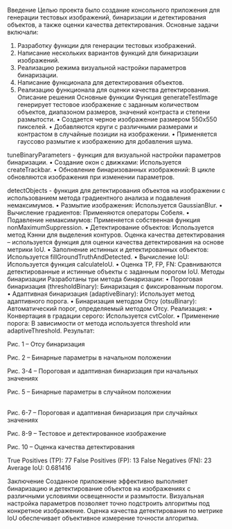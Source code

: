 Введение
	Целью проекта было создание консольного приложения для генерации тестовых изображений, бинаризации и детектирования объектов, а также оценки качества детектирования. Основные задачи включали:
1.	Разработку функции для генерации тестовых изображений.
2.	Написание нескольких вариантов функций для бинаризации изображений.
3.	Реализацию режима визуальной настройки параметров бинаризации.
4.	Написание функционала для детектирования объектов.
5.	Реализацию функционала для оценки качества детектирования.
Описание решения
Основные функции
Функция generateTestImage генерирует тестовое изображение с заданным количеством объектов, диапазоном размеров, значений контраста и степени размытости.
•	Создается черное изображение размером 550x550 пикселей.
•	Добавляются круги с различными размерами и контрастом в случайные позиции на изображении.
•	Применяется гауссово размытие к изображению для добавления шума.

tuneBinaryParameters - функция для визуальной настройки параметров бинаризации.
•	Создание окон с движками: Используется createTrackbar.
•	Обновление бинаризованных изображений: В цикле обновляются изображения при изменении параметров.

detectObjects - функция для детектирования объектов на изображении с использованием метода градиентного анализа и подавления немаксимумов.
•	Размытие изображения: Используется GaussianBlur.
•	Вычисление градиентов: Применяются операторы Собеля.
•	Подавление немаксимумов: Применяется собственная функция nonMaximumSuppression.
•	Детектирование объектов: Используется метод Кэнни для выделения контуров.
Оценка качества детектирования – используется функция для оценки качества детектирования на основе метрики IoU.
•	Заполнение истинных и детектированных объектов: Используется fillGroundTruthAndDetected.
•	Вычисление IoU: Используется функция calculateIoU.
•	Оценка TP, FP, FN: Сравниваются детектированные и истинные объекты с заданным порогом IoU.
Методы бинаризации
Разработаны три метода бинаризации:
•	Пороговая бинаризация (thresholdBinary): Бинаризация с фиксированным порогом.
•	Адаптивная бинаризация (adaptiveBinary): Использует метод адаптивного порога.
•	Бинаризация методом Отсу (otsuBinary): Автоматический порог, определяемый методом Отсу.
Реализация:
•	Конвертация в градации серого: Используется cvtColor.
•	Применение порога: В зависимости от метода используется threshold или adaptiveThreshold.
Результат:
 
Рис. 1 – Отсу бинаризация

 
Рис. 2 – Бинарные параметры в начальном положении
  
Рис. 3-4 – Пороговая и адаптивная бинаризация при начальных значениях
 
Рис. 5 – Бинарные параметры в случайном положении

  \
Рис. 6-7 – Пороговая и адаптивная бинаризация при случайных значениях

   
Рис. 8-9 – Тестовое и детектированное изображение
 
Рис. 10 – Оценка качества детектирования

True Positives (TP): 77
False Positives (FP): 13
False Negatives (FN): 23
Average IoU: 0.681416



Заключение
Созданное приложение эффективно выполняет бинаризацию и детектирование объектов на изображениях с различными условиями освещенности и размытости. Визуальная настройка параметров позволяет точно подстроить алгоритмы под конкретное изображение. Оценка качества детектирования по метрике IoU обеспечивает объективное измерение точности алгоритма.

